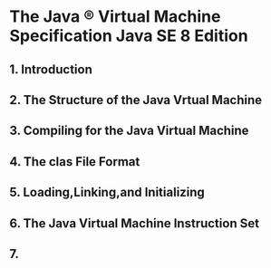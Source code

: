# The Java ® Virtual Machine Specification Java SE 8 Edition

## 1. Introduction

## 2. The Structure of the Java Vrtual Machine

## 3. Compiling for the Java Virtual Machine

## 4. The clas File Format

## 5. Loading,Linking,and Initializing

## 6. The Java Virtual Machine Instruction Set

## 7. 